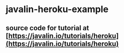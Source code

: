 # javalin-heroku-example

## source code for tutorial at [https://javalin.io/tutorials/heroku](https://javalin.io/tutorials/heroku) 
